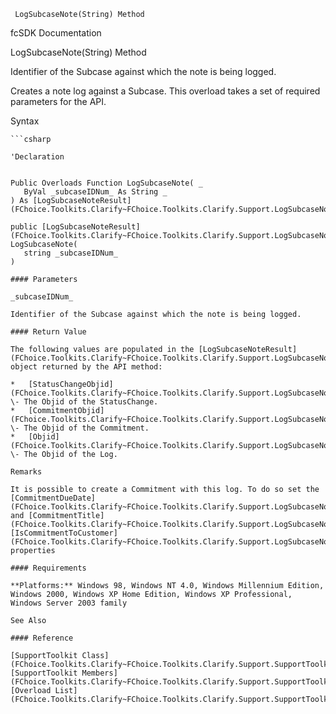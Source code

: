 ﻿     LogSubcaseNote(String) Method                                                   

fcSDK Documentation

LogSubcaseNote(String) Method

Identifier of the Subcase against which the note is being logged.

Creates a note log against a Subcase. This overload takes a set of required parameters for the API.

Syntax

```vbnet
```csharp

'Declaration
 

Public Overloads Function LogSubcaseNote( _
   ByVal _subcaseIDNum_ As String _
) As [LogSubcaseNoteResult](FChoice.Toolkits.Clarify~FChoice.Toolkits.Clarify.Support.LogSubcaseNoteResult.md)

public [LogSubcaseNoteResult](FChoice.Toolkits.Clarify~FChoice.Toolkits.Clarify.Support.LogSubcaseNoteResult.md) LogSubcaseNote( 
   string _subcaseIDNum_
)

#### Parameters

_subcaseIDNum_

Identifier of the Subcase against which the note is being logged.

#### Return Value

The following values are populated in the [LogSubcaseNoteResult](FChoice.Toolkits.Clarify~FChoice.Toolkits.Clarify.Support.LogSubcaseNoteResult.md) object returned by the API method:

*   [StatusChangeObjid](FChoice.Toolkits.Clarify~FChoice.Toolkits.Clarify.Support.LogSubcaseNoteResult~StatusChangeObjid.md) \- The Objid of the StatusChange.
*   [CommitmentObjid](FChoice.Toolkits.Clarify~FChoice.Toolkits.Clarify.Support.LogSubcaseNoteResult~CommitmentObjid.md) \- The Objid of the Commitment.
*   [Objid](FChoice.Toolkits.Clarify~FChoice.Toolkits.Clarify.Support.LogSubcaseNoteResult~Objid.md) \- The Objid of the Log.

Remarks

It is possible to create a Commitment with this log. To do so set the [CommitmentDueDate](FChoice.Toolkits.Clarify~FChoice.Toolkits.Clarify.Support.LogSubcaseNoteSetup~CommitmentDueDate.md) and [CommitmentTitle](FChoice.Toolkits.Clarify~FChoice.Toolkits.Clarify.Support.LogSubcaseNoteSetup~CommitmentTitle.md) and [IsCommitmentToCustomer](FChoice.Toolkits.Clarify~FChoice.Toolkits.Clarify.Support.LogSubcaseNoteSetup~IsCommitmentToCustomer.md) properties

#### Requirements

**Platforms:** Windows 98, Windows NT 4.0, Windows Millennium Edition, Windows 2000, Windows XP Home Edition, Windows XP Professional, Windows Server 2003 family

See Also

#### Reference

[SupportToolkit Class](FChoice.Toolkits.Clarify~FChoice.Toolkits.Clarify.Support.SupportToolkit.md)  
[SupportToolkit Members](FChoice.Toolkits.Clarify~FChoice.Toolkits.Clarify.Support.SupportToolkit_members.md)  
[Overload List](FChoice.Toolkits.Clarify~FChoice.Toolkits.Clarify.Support.SupportToolkit~LogSubcaseNote.md)